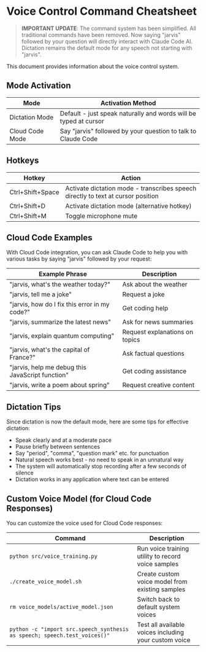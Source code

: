# Voice Control Command Cheatsheet

> **IMPORTANT UPDATE**: The command system has been simplified. All traditional commands have been removed. Now saying "jarvis" followed by your question will directly interact with Claude Code AI. Dictation remains the default mode for any speech not starting with "jarvis".

This document provides information about the voice control system.

## Mode Activation

| Mode | Activation Method |
|------|------------------|
| Dictation Mode | Default - just speak naturally and words will be typed at cursor |
| Cloud Code Mode | Say "jarvis" followed by your question to talk to Claude Code |

## Hotkeys

| Hotkey | Action |
|--------|--------|
| Ctrl+Shift+Space | Activate dictation mode - transcribes speech directly to text at cursor position |
| Ctrl+Shift+D | Activate dictation mode (alternative hotkey) |
| Ctrl+Shift+M | Toggle microphone mute |

## Cloud Code Examples

With Cloud Code integration, you can ask Claude Code to help you with various tasks by saying "jarvis" followed by your request:

| Example Phrase | Description |
|----------------|-------------|
| "jarvis, what's the weather today?" | Ask about the weather |
| "jarvis, tell me a joke" | Request a joke |
| "jarvis, how do I fix this error in my code?" | Get coding help |
| "jarvis, summarize the latest news" | Ask for news summaries |
| "jarvis, explain quantum computing" | Request explanations on topics |
| "jarvis, what's the capital of France?" | Ask factual questions |
| "jarvis, help me debug this JavaScript function" | Get coding assistance |
| "jarvis, write a poem about spring" | Request creative content |

## Dictation Tips

Since dictation is now the default mode, here are some tips for effective dictation:

- Speak clearly and at a moderate pace
- Pause briefly between sentences
- Say "period", "comma", "question mark" etc. for punctuation
- Natural speech works best - no need to speak in an unnatural way
- The system will automatically stop recording after a few seconds of silence
- Dictation works in any application where text can be entered

## Custom Voice Model (for Cloud Code Responses)

You can customize the voice used for Cloud Code responses:

| Command | Description |
|---------|-------------|
| `python src/voice_training.py` | Run voice training utility to record voice samples |
| `./create_voice_model.sh` | Create custom voice model from existing samples |
| `rm voice_models/active_model.json` | Switch back to default system voices |
| `python -c "import src.speech_synthesis as speech; speech.test_voices()"` | Test all available voices including your custom voice |
